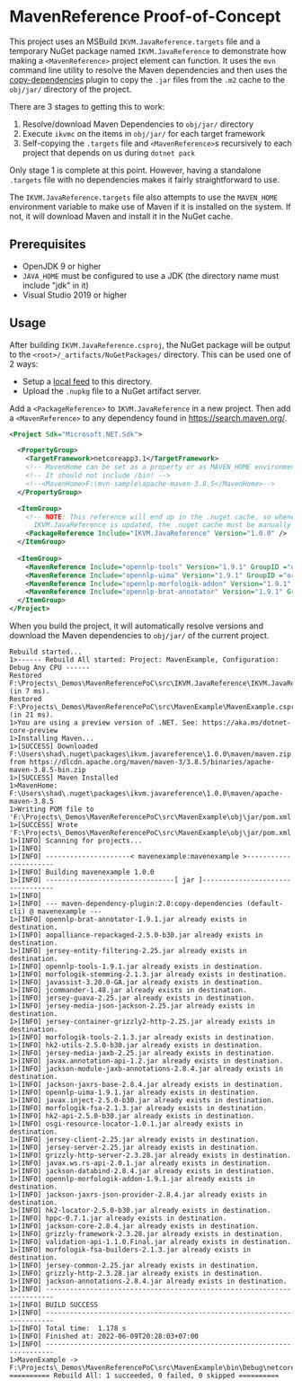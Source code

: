 # MavenReference Proof-of-Concept

This project uses an MSBuild `IKVM.JavaReference.targets` file and a temporary NuGet package named `IKVM.JavaReference` to demonstrate how making a `<MavenReference>` project element can function. It uses the `mvn` command line utility to resolve the Maven dependencies and then uses the [copy-dependencies](https://maven.apache.org/plugins/maven-dependency-plugin/copy-dependencies-mojo.html) plugin to copy the `.jar` files from the `.m2` cache to the `obj/jar/` directory of the project.

There are 3 stages to getting this to work:

1. Resolve/download Maven Dependencies to `obj/jar/` directory
2. Execute `ikvmc` on the items in `obj/jar/` for each target framework
3. Self-copying the `.targets` file and `<MavenReference>`s recursively to each project that depends on us during `dotnet pack`

Only stage 1 is complete at this point. However, having a standalone `.targets` file with no dependencies makes it fairly straightforward to use.

The `IKVM.JavaReference.targets` file also attempts to use the `MAVEN_HOME` environment variable to make use of Maven if it is installed on the system. If not, it will download Maven and install it in the NuGet cache.

## Prerequisites

- OpenJDK 9 or higher
- `JAVA_HOME` must be configured to use a JDK (the directory name must include "jdk" in it)
- Visual Studio 2019 or higher

## Usage

After building `IKVM.JavaReference.csproj`, the NuGet package will be output to the `<root>/_artifacts/NuGetPackages/` directory. This can be used one of 2 ways:

- Setup a [local feed](https://docs.microsoft.com/en-us/nuget/hosting-packages/local-feeds) to this directory.
- Upload the `.nupkg` file to a NuGet artifact server.

Add a `<PackageReference>` to `IKVM.JavaReference` in a new project. Then add a `<MavenReference>` to any dependency found in https://search.maven.org/.

```xml
<Project Sdk="Microsoft.NET.Sdk">

  <PropertyGroup>
    <TargetFramework>netcoreapp3.1</TargetFramework>
    <!-- MavenHome can be set as a property or as MAVEN_HOME environment variable. -->
    <!-- It should not include /bin! -->
    <!--<MavenHome>F:\mvn-sample\apache-maven-3.8.5</MavenHome>-->
  </PropertyGroup>

  <ItemGroup>
    <!-- NOTE: This reference will end up in the .nuget cache, so whenever
      IKVM.JavaReference is updated, the .nuget cache must be manually deleted. -->
    <PackageReference Include="IKVM.JavaReference" Version="1.0.0" />
  </ItemGroup>
    
  <ItemGroup>
    <MavenReference Include="opennlp-tools" Version="1.9.1" GroupID ="org.apache.opennlp" />
    <MavenReference Include="opennlp-uima" Version="1.9.1" GroupID ="org.apache.opennlp" />
    <MavenReference Include="opennlp-morfologik-addon" Version="1.9.1" GroupID ="org.apache.opennlp" />
    <MavenReference Include="opennlp-brat-annotator" Version="1.9.1" GroupID ="org.apache.opennlp" />
  </ItemGroup>
</Project>
```

When you build the project, it will automatically resolve versions and download the Maven dependencies to `obj/jar/` of the current project.

```console
Rebuild started...
1>------ Rebuild All started: Project: MavenExample, Configuration: Debug Any CPU ------
Restored F:\Projects\_Demos\MavenReferencePoC\src\IKVM.JavaReference\IKVM.JavaReference.csproj (in 7 ms).
Restored F:\Projects\_Demos\MavenReferencePoC\src\MavenExample\MavenExample.csproj (in 21 ms).
1>You are using a preview version of .NET. See: https://aka.ms/dotnet-core-preview
1>Installing Maven...
1>[SUCCESS] Downloaded F:\Users\shad\.nuget\packages\ikvm.javareference\1.0.0\maven/maven.zip from https://dlcdn.apache.org/maven/maven-3/3.8.5/binaries/apache-maven-3.8.5-bin.zip
1>[SUCCESS] Maven Installed
1>MavenHome: F:\Users\shad\.nuget\packages\ikvm.javareference\1.0.0\maven/apache-maven-3.8.5
1>Writing POM file to 'F:\Projects\_Demos\MavenReferencePoC\src\MavenExample\obj\jar/pom.xml'.
1>[SUCCESS] Wrote 'F:\Projects\_Demos\MavenReferencePoC\src\MavenExample\obj\jar/pom.xml'.
1>[INFO] Scanning for projects...
1>[INFO]
1>[INFO] ---------------------< mavenexample:mavenexample >----------------------
1>[INFO] Building mavenexample 1.0.0
1>[INFO] --------------------------------[ jar ]---------------------------------
1>[INFO]
1>[INFO] --- maven-dependency-plugin:2.8:copy-dependencies (default-cli) @ mavenexample ---
1>[INFO] opennlp-brat-annotator-1.9.1.jar already exists in destination.
1>[INFO] aopalliance-repackaged-2.5.0-b30.jar already exists in destination.
1>[INFO] jersey-entity-filtering-2.25.jar already exists in destination.
1>[INFO] opennlp-tools-1.9.1.jar already exists in destination.
1>[INFO] morfologik-stemming-2.1.3.jar already exists in destination.
1>[INFO] javassist-3.20.0-GA.jar already exists in destination.
1>[INFO] jcommander-1.48.jar already exists in destination.
1>[INFO] jersey-guava-2.25.jar already exists in destination.
1>[INFO] jersey-media-json-jackson-2.25.jar already exists in destination.
1>[INFO] jersey-container-grizzly2-http-2.25.jar already exists in destination.
1>[INFO] morfologik-tools-2.1.3.jar already exists in destination.
1>[INFO] hk2-utils-2.5.0-b30.jar already exists in destination.
1>[INFO] jersey-media-jaxb-2.25.jar already exists in destination.
1>[INFO] javax.annotation-api-1.2.jar already exists in destination.
1>[INFO] jackson-module-jaxb-annotations-2.8.4.jar already exists in destination.
1>[INFO] jackson-jaxrs-base-2.8.4.jar already exists in destination.
1>[INFO] opennlp-uima-1.9.1.jar already exists in destination.
1>[INFO] javax.inject-2.5.0-b30.jar already exists in destination.
1>[INFO] morfologik-fsa-2.1.3.jar already exists in destination.
1>[INFO] hk2-api-2.5.0-b30.jar already exists in destination.
1>[INFO] osgi-resource-locator-1.0.1.jar already exists in destination.
1>[INFO] jersey-client-2.25.jar already exists in destination.
1>[INFO] jersey-server-2.25.jar already exists in destination.
1>[INFO] grizzly-http-server-2.3.28.jar already exists in destination.
1>[INFO] javax.ws.rs-api-2.0.1.jar already exists in destination.
1>[INFO] jackson-databind-2.8.4.jar already exists in destination.
1>[INFO] opennlp-morfologik-addon-1.9.1.jar already exists in destination.
1>[INFO] jackson-jaxrs-json-provider-2.8.4.jar already exists in destination.
1>[INFO] hk2-locator-2.5.0-b30.jar already exists in destination.
1>[INFO] hppc-0.7.1.jar already exists in destination.
1>[INFO] jackson-core-2.8.4.jar already exists in destination.
1>[INFO] grizzly-framework-2.3.28.jar already exists in destination.
1>[INFO] validation-api-1.1.0.Final.jar already exists in destination.
1>[INFO] morfologik-fsa-builders-2.1.3.jar already exists in destination.
1>[INFO] jersey-common-2.25.jar already exists in destination.
1>[INFO] grizzly-http-2.3.28.jar already exists in destination.
1>[INFO] jackson-annotations-2.8.4.jar already exists in destination.
1>[INFO] ------------------------------------------------------------------------
1>[INFO] BUILD SUCCESS
1>[INFO] ------------------------------------------------------------------------
1>[INFO] Total time:  1.178 s
1>[INFO] Finished at: 2022-06-09T20:28:03+07:00
1>[INFO] ------------------------------------------------------------------------
1>MavenExample -> F:\Projects\_Demos\MavenReferencePoC\src\MavenExample\bin\Debug\netcoreapp3.1\MavenExample.dll
========== Rebuild All: 1 succeeded, 0 failed, 0 skipped ==========
```